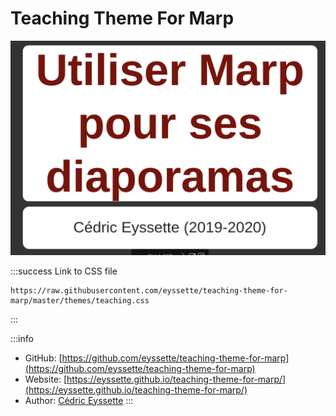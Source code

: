 # Teaching Theme For Marp

![](images/2022-06-21-08-41-47.png)

:::success Link to CSS file
```
https://raw.githubusercontent.com/eyssette/teaching-theme-for-marp/master/themes/teaching.css
```
:::

:::info
* GitHub: [https://github.com/eyssette/teaching-theme-for-marp](https://github.com/eyssette/teaching-theme-for-marp)
* Website: [https://eyssette.github.io/teaching-theme-for-marp/](https://eyssette.github.io/teaching-theme-for-marp/)
* Author: [Cédric Eyssette](https://github.com/eyssette)
:::